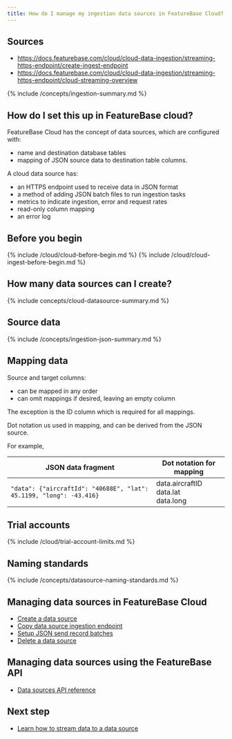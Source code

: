 ```yaml
---
title: How do I manage my ingestion data sources in FeatureBase Cloud?
---
```


## Sources
* https://docs.featurebase.com/cloud/cloud-data-ingestion/streaming-https-endpoint/create-ingest-endpoint
* https://docs.featurebase.com/cloud/cloud-data-ingestion/streaming-https-endpoint/cloud-streaming-overview

{% include /concepts/ingestion-summary.md %}

## How do I set this up in FeatureBase cloud?

FeatureBase Cloud has the concept of data sources, which are configured with:
* name and destination database tables
* mapping of JSON source data to destination table columns.

A cloud data source has:
* an HTTPS endpoint used to receive data in JSON format
* a method of adding JSON batch files to run ingestion tasks
* metrics to indicate ingestion, error and request rates
* read-only column mapping
* an error log

## Before you begin

{% include /cloud/cloud-before-begin.md %}
{% include /cloud/cloud-ingest-before-begin.md %}

## How many data sources can I create?

{% include concepts/cloud-datasource-summary.md %}

##

## Source data

{% include /concepts/ingestion-json-summary.md %}

## Mapping data

Source and target columns:
* can be mapped in any order
* can omit mappings if desired, leaving an empty column

The exception is the ID column which is required for all mappings.

Dot notation us used in mapping, and can be derived from the JSON source.

For example,

| JSON data fragment | Dot notation for mapping |
|---|---|
| `"data": {"aircraftId": "40688E", "lat": 45.1199, "long": -43.416}` | data.aircraftID<br/>data.lat<br/>data.long |

## Trial accounts

{% include /cloud/trial-account-limits.md %}

## Naming standards

{% include /concepts/datasource-naming-standards.md %}

## Managing data sources in FeatureBase Cloud

* [Create a data source](/cloud/cloud-datasources/cloud-datasource-create)
* [Copy data source ingestion endpoint](/cloud/cloud-datasources/cloud-datasource-endpoint)
* [Setup JSON send record batches](/cloud/cloud-datasources/cloud-json-send-record)
* [Delete a data source](/cloud/cloud-datasources/cloud-datasource-delete)

## Managing data sources using the FeatureBase API

* [Data sources API reference](https://api-docs-featurebase-cloud.redoc.ly/v2#tag/Data-Sources)

## Next step

* [Learn how to stream data to a data source](/cloud/cloud-data-ingestion/ingest-data-overview.md)
